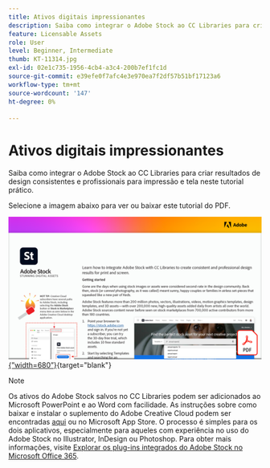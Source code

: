 ```yaml
---
title: Ativos digitais impressionantes
description: Saiba como integrar o Adobe Stock ao CC Libraries para criar resultados de design consistentes e profissionais para impressão e tela neste tutorial prático
feature: Licensable Assets
role: User
level: Beginner, Intermediate
thumb: KT-11314.jpg
exl-id: 02e1c735-1956-4cb4-a3c4-200b7ef1fc1d
source-git-commit: e39efe0f7afc4e3e970ea7f2df57b51bf17123a6
workflow-type: tm+mt
source-wordcount: '147'
ht-degree: 0%

---
```


# Ativos digitais impressionantes

Saiba como integrar o Adobe Stock ao CC Libraries para criar resultados de design consistentes e profissionais para impressão e tela neste tutorial prático.

Selecione a imagem abaixo para ver ou baixar este tutorial do PDF.

[![Primeira imagem de página do tutorial](assets/Stunningdigitalassets.png){”width=680”}](assets/Stunning-Digital-Assets.pdf){target="blank"}

>[!NOTE]
>
>Os ativos do Adobe Stock salvos no CC Libraries podem ser adicionados ao Microsoft PowerPoint e ao Word com facilidade. As instruções sobre como baixar e instalar o suplemento do Adobe Creative Cloud podem ser encontradas [aqui](https://helpx.adobe.com/br/creative-cloud/help/libraries-addin-microsoft-office.html) ou no Microsoft App Store. O processo é simples para os dois aplicativos, especialmente para aqueles com experiência no uso do Adobe Stock no Illustrator, InDesign ou Photoshop. Para obter mais informações, visite [Explorar os plug-ins integrados do Adobe Stock no Microsoft Office 365](https://helpx.adobe.com/br/stock/help/microsoft-office-plug-ins.html).
